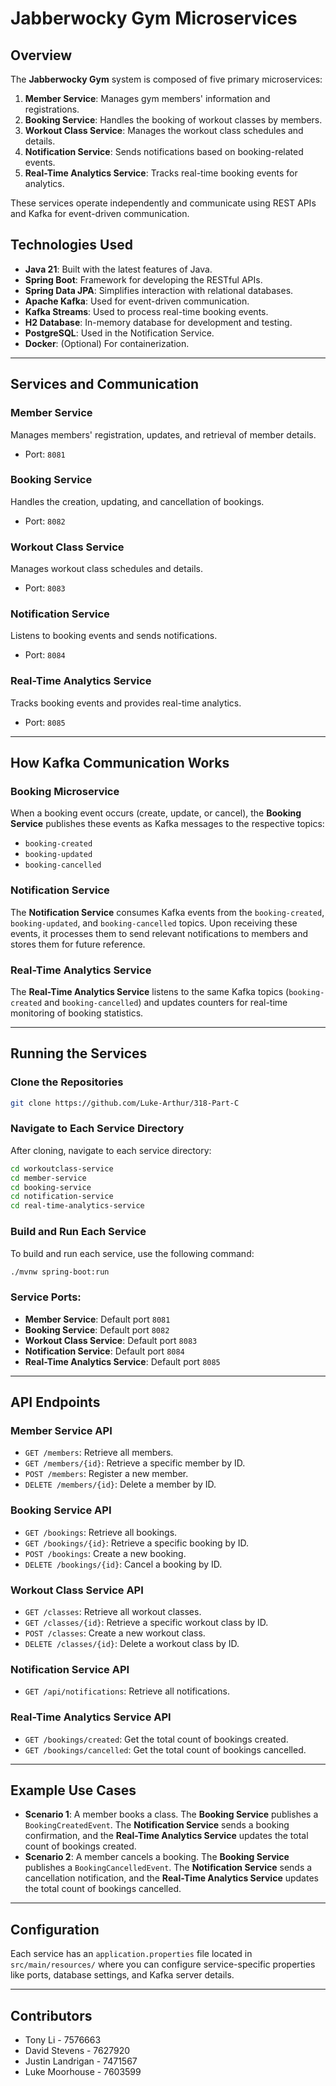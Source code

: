 
# Jabberwocky Gym Microservices

## Overview

The **Jabberwocky Gym** system is composed of five primary microservices:
1. **Member Service**: Manages gym members' information and registrations.
2. **Booking Service**: Handles the booking of workout classes by members.
3. **Workout Class Service**: Manages the workout class schedules and details.
4. **Notification Service**: Sends notifications based on booking-related events.
5. **Real-Time Analytics Service**: Tracks real-time booking events for analytics.

These services operate independently and communicate using REST APIs and Kafka for event-driven communication.

## Technologies Used
- **Java 21**: Built with the latest features of Java.
- **Spring Boot**: Framework for developing the RESTful APIs.
- **Spring Data JPA**: Simplifies interaction with relational databases.
- **Apache Kafka**: Used for event-driven communication.
- **Kafka Streams**: Used to process real-time booking events.
- **H2 Database**: In-memory database for development and testing.
- **PostgreSQL**: Used in the Notification Service.
- **Docker**: (Optional) For containerization.

---

## Services and Communication

### Member Service
Manages members' registration, updates, and retrieval of member details.
- Port: `8081`

### Booking Service
Handles the creation, updating, and cancellation of bookings.
- Port: `8082`

### Workout Class Service
Manages workout class schedules and details.
- Port: `8083`

### Notification Service
Listens to booking events and sends notifications.
- Port: `8084`

### Real-Time Analytics Service
Tracks booking events and provides real-time analytics.
- Port: `8085`

---

## How Kafka Communication Works

### Booking Microservice
When a booking event occurs (create, update, or cancel), the **Booking Service** publishes these events as Kafka messages to the respective topics:
- `booking-created`
- `booking-updated`
- `booking-cancelled`

### Notification Service
The **Notification Service** consumes Kafka events from the `booking-created`, `booking-updated`, and `booking-cancelled` topics. Upon receiving these events, it processes them to send relevant notifications to members and stores them for future reference.

### Real-Time Analytics Service
The **Real-Time Analytics Service** listens to the same Kafka topics (`booking-created` and `booking-cancelled`) and updates counters for real-time monitoring of booking statistics.

---

## Running the Services

### Clone the Repositories
```bash
git clone https://github.com/Luke-Arthur/318-Part-C
```

### Navigate to Each Service Directory
After cloning, navigate to each service directory:

```bash
cd workoutclass-service
cd member-service
cd booking-service
cd notification-service
cd real-time-analytics-service
```

### Build and Run Each Service
To build and run each service, use the following command:
```bash
./mvnw spring-boot:run
```

### Service Ports:
- **Member Service**: Default port `8081`
- **Booking Service**: Default port `8082`
- **Workout Class Service**: Default port `8083`
- **Notification Service**: Default port `8084`
- **Real-Time Analytics Service**: Default port `8085`

---

## API Endpoints

### Member Service API
- `GET /members`: Retrieve all members.
- `GET /members/{id}`: Retrieve a specific member by ID.
- `POST /members`: Register a new member.
- `DELETE /members/{id}`: Delete a member by ID.

### Booking Service API
- `GET /bookings`: Retrieve all bookings.
- `GET /bookings/{id}`: Retrieve a specific booking by ID.
- `POST /bookings`: Create a new booking.
- `DELETE /bookings/{id}`: Cancel a booking by ID.

### Workout Class Service API
- `GET /classes`: Retrieve all workout classes.
- `GET /classes/{id}`: Retrieve a specific workout class by ID.
- `POST /classes`: Create a new workout class.
- `DELETE /classes/{id}`: Delete a workout class by ID.

### Notification Service API
- `GET /api/notifications`: Retrieve all notifications.

### Real-Time Analytics Service API
- `GET /bookings/created`: Get the total count of bookings created.
- `GET /bookings/cancelled`: Get the total count of bookings cancelled.

---

## Example Use Cases

- **Scenario 1**: A member books a class. The **Booking Service** publishes a `BookingCreatedEvent`. The **Notification Service** sends a booking confirmation, and the **Real-Time Analytics Service** updates the total count of bookings created.
- **Scenario 2**: A member cancels a booking. The **Booking Service** publishes a `BookingCancelledEvent`. The **Notification Service** sends a cancellation notification, and the **Real-Time Analytics Service** updates the total count of bookings cancelled.
---

## Configuration

Each service has an `application.properties` file located in `src/main/resources/` where you can configure service-specific properties like ports, database settings, and Kafka server details.

---

## Contributors
- Tony Li - 7576663
- David Stevens - 7627920
- Justin Landrigan - 7471567
- Luke Moorhouse - 7603599
